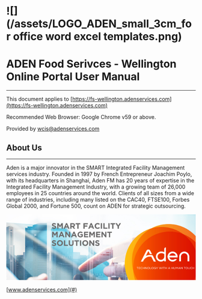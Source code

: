 # ![](/assets/LOGO_ADEN_small_3cm_for office word excel templates.png)

# ADEN Food Serivces - Wellington Online Portal User Manual

---

This document applies to [https://fs-wellington.adenservices.com](https://fs-wellington.adenservices.com)

Recommended Web Browser: Google Chrome v59 or above.

Provided by wcis@adenservices.com

## About Us

---

Aden is a major innovator in the SMART Integrated Facility Management services industry. Founded in 1997 by French Entrepreneur Joachim Poylo, with its headquarters in Shanghai, Aden FM has 20 years of expertise in the Integrated Facility Management Industry, with a growing team of 26,000 employees in 25 countries around the world. Clients of all sizes from a wide range of industries, including many listed on the CAC40, FTSE100, Forbes Global 2000, and Fortune 500, count on ADEN for strategic outsourcing.

![](/src/AAEAAQAAAAAAAAp7AAAAJDllOTQxNjg2LWUwNDctNGY1ZC04MjMzLTg4OWQ5Y2U2NjkyZQ.png)

[www.adenservices.com](#)


